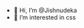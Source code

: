 - 👋 Hi, I’m @Jishnudeka
- 👀 I’m interested in css 

<!---
Jishnudeka/Jishnudeka is a ✨ special ✨ repository because its `README.md` (this file) appears on your GitHub profile.
You can click the Preview link to take a look at your changes.
--->
